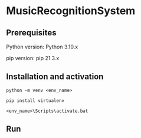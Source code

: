 # MusicRecognitionSystem

## Prerequisites
Python version: Python 3.10.x

pip version: pip 21.3.x


## Installation and activation
`python -m venv <env_name>`

`pip install virtualenv`

`<env_name>\Scripts\activate.bat`


## Run
